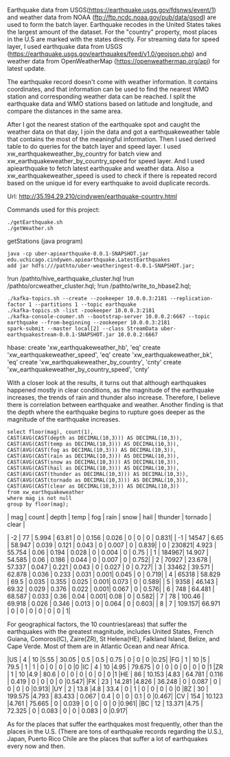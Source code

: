 
Earthquake data from USGS(https://earthquake.usgs.gov/fdsnws/event/1) and weather data from NOAA (ftp://ftp.ncdc.noaa.gov/pub/data/gsod) are used to form the batch layer. Earthquake recodes in the United States takes the largest amount of the dataset. For the "country" property, most places in the U.S are marked with the states directly. For streaming data for speed layer, I used earthquake data from USGS (https://earthquake.usgs.gov/earthquakes/feed/v1.0/geojson.php) and weather data from OpenWeatherMap (https://openweathermap.org/api) for latest update. 

The earthquake record doesn't come with weather information. It contains coordinates, and that information can be used to find the nearest WMO station and corresponding weather data can be reached. I split the earthquake data and WMO stations based on latitude and longitude, and compare the distances in the same area. 

After I got the nearest station of the earthquake spot and caught the weather data on that day, I join the data and got a earthquakeweather table that contains the most of the meaningful information. Then I used derived table to do queries for the batch layer and speed layer. I used xw_earthquakeweather_by_country for batch view and xw_earthquakeweather_by_country_speed for speed layer. And I used apiearthquake to fetch latest earthquake and weather data. Also a xw_earthquakeweather_speed is used to check if there is repeated record based on the unique id for every earthquake to avoid duplicate records.

Url: http://35.194.29.210/cindywen/earthquake-country.html

Commands used for this project:
```shell
./getEarthquake.sh
./getWeather.sh
``` 
getStations (java program)
```shell
java -cp uber-apiearthquake-0.0.1-SNAPSHOT.jar edu.uchicago.cindywen.apiearthquake.LatestEarthquakes
add jar hdfs:///pathto/uber-weatheringest-0.0.1-SNAPSHOT.jar;
```  
!run /pathto/hive_earthquake_cluster.hql
!run /pathto/orcweather_cluster.hql;
!run /pathto/write_to_hbase2.hql;

```shell
./kafka-topics.sh --create --zookeeper 10.0.0.3:2181 --replication-factor 1 --partitions 1 --topic earthquake
./kafka-topics.sh -list -zookeeper 10.0.0.3:2181
./kafka-console-coumer.sh --bootstrap-server 10.0.0.2:6667 --topic earthquake --from-beginning --zookeeper 10.0.0.3:2181
spark-submit --master local[2] --class StreamData uber-earthquakestream-0.0.1-SNAPSHOT.jar 10.0.0.2:6667
```

hbase:
create 'xw_earthquakeweather_hb', 'eq'
create 'xw_earthquakeweather_speed', 'eq'
create 'xw_earthquakeweather_bk', 'eq'
create 'xw_earthquakeweather_by_country', 'cnty'
create 'xw_earthquakeweather_by_country_speed', 'cnty'


 
With a closer look at the results, it turns out that although earthquakes happened mostly in clear conditions, as the magnitude of the earthquake increases, the trends of rain and thunder also increase. Therefore, I believe there is correlation between earthquake and weather. Another finding is that the depth where the earthquake begins to rupture goes deeper as the magnitude of the earthquake increases.
 

```shell 
select floor(mag), count(1),
CAST(AVG(CAST(depth as DECIMAL(10,3))) AS DECIMAL(10,3)),
CAST(AVG(CAST(temp as DECIMAL(10,3))) AS DECIMAL(10,3)),
CAST(AVG(CAST(fog as DECIMAL(10,3))) AS DECIMAL(10,3)),
CAST(AVG(CAST(rain as DECIMAL(10,3))) AS DECIMAL(10,3)),
CAST(AVG(CAST(snow as DECIMAL(10,3))) AS DECIMAL(10,3)),
CAST(AVG(CAST(hail as DECIMAL(10,3))) AS DECIMAL(10,3)),
CAST(AVG(CAST(thunder as DECIMAL(10,3))) AS DECIMAL(10,3)), 
CAST(AVG(CAST(tornado as DECIMAL(10,3))) AS DECIMAL(10,3)), 
CAST(AVG(CAST(clear as DECIMAL(10,3))) AS DECIMAL(10,3))
from xw_earthquakeweather
where mag is not null
group by floor(mag);
```

| mag  |   count |  depth |  temp  |  fog  |   rain |   snow  |  hail |  thunder | tornado | clear | 

| -2   |   77    |  5.994  | 63.81  | 0     |  0.156 |  0.026 |  0    |   0     |  0 |      0.831|
| -1   |   14547 |  6.65   | 58.947 | 0.039  | 0.121 |  0.043 |  0    |   0.007 |  0 |      0.839|
| 0    |   230821|  4.923  | 55.754 | 0.06   | 0.194 |  0.028 |  0    |   0.004 |  0 |      0.75 |
| 1    |   184967|  14.907 | 54.585 | 0.06   | 0.186 |  0.044 |  0    |   0.007 |  0 |      0.752|
| 2    |   70927 |  23.678 | 57.337 | 0.047  | 0.221 |  0.043 |  0    |   0.027 |  0 |      0.727|
| 3    |   33462 |  39.571 | 62.878 | 0.036  | 0.233 |  0.031 |  0.001|   0.045 |  0 |      0.719|
| 4    |   65318 |  58.829 | 69.5   | 0.035  | 0.355 |  0.025 |  0.001|   0.073 |  0 |      0.589|
| 5    |   9358  |  46.143 | 69.32  | 0.029  | 0.376 |  0.022 |  0.001|   0.067 |  0 |      0.576|
| 6    |   748   |  64.481 | 68.587 | 0.033  | 0.36  |  0.04  |  0.001|   0.08  |  0 |      0.582|
| 7    |   78    |  100.46 | 69.918 | 0.026  | 0.346 |  0.013 |  0    |   0.064 |  0 |      0.603|
| 8    |   7     |  109.157| 66.971 | 0      | 0     |  0     |  0    |   0     |  0 |      1|


For geographical factors, the 10 countries(areas) that suffer the earthquakes with the greatest magnitude, includes United States, French Guiana, Comoros(IC), Zaire(ZR), St Helena(HE), Falkland Island, Belize, and Cape Verde. Most of them are in Atlantic Ocean and near Africa.

|US   |   4   |    10      |5.55  |  30.05  | 0.5   |  0.5   |  0.75 |   0  |     0     |  0       |0.25|
|FG   |   1   |    10      |5     |  79.5   | 1     |  1     |  0    |   0  |     0     |  0       |0
|IC   |   4   |    10      |4.95  |  79.675 | 0     |  0     |  0    |   0  |     0     |  0       |1
|ZR   |   1   |    10      |4.9   |  80.6   | 0     |  0     |  0    |   0  |     0     |  0       |1
|HE   |   86  |    10.153  |4.83  |  64.781 | 0.116 |  0.419 |  0    |   0  |     0     | 0       |0.547|
|FK   |   23  |    14.281  |4.826 |  36.248 | 0     |  0.087 |  0    |   0  |     0     |  0       |0.913|
|UY   |   2   |    13.8    |4.8   |  33.4   | 0     |  1     |  0    |   0  |     0     |  0       |0
|BZ   |   30  |    199.575 |4.793 |  83.433 | 0.067 |  0.4   |  0    |   0  |     0.1   |  0       |0.467|
|CV   |   154 |    10.123  |4.761 |  75.665 | 0     |  0.039 |  0    |   0  |     0     |  0       |0.961|
|BC   |   12  |    13.371  |4.75  |  72.325 | 0     |  0.083 |  0    |   0  |     0.083 |  0       |0.917|

As for the places that suffer the earthquakes most frequently, other than the places in the U.S. (There are tons of earthquake records regarding the U.S.), Japan, Puerto Rico Chile are the places that suffer a lot of earthquakes every now and then.

